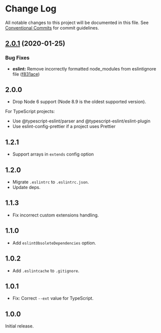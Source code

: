 # Change Log

All notable changes to this project will be documented in this file.
See [Conventional Commits](https://conventionalcommits.org) for commit guidelines.

## [2.0.1](https://github.com/sapegin/mrm-tasks/compare/mrm-task-eslint@2.0.0...mrm-task-eslint@2.0.1) (2020-01-25)


### Bug Fixes

* **eslint:** Remove incorrectly formatted node_modules from eslintignore file ([f831ace](https://github.com/sapegin/mrm-tasks/commit/f831ace3d1b64578e15c63b2b1069b678f2ea10a))





## 2.0.0

- Drop Node 6 support (Node 8.9 is the oldest supported version).

For TypeScript projects:

- Use @typescript-eslint/parser and @typescript-eslint/eslint-plugin
- Use eslint-config-prettier if a project uses Prettier

## 1.2.1

- Support arrays in `extends` config option

## 1.2.0

- Migrate `.eslintrc` to `.eslintrc.json`.
- Update deps.

## 1.1.3

- Fix incorrect custom extensions handling.

## 1.1.0

- Add `eslintObsoleteDependencies` option.

## 1.0.2

- Add `.eslintcache` to `.gitignore`.

## 1.0.1

- Fix: Correct `--ext` value for TypeScript.

## 1.0.0

Initial release.
